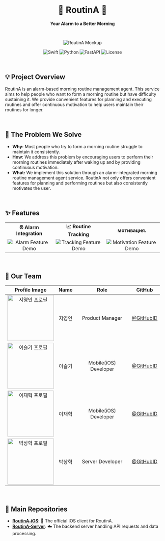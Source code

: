 <div align="center">

# **🚀 RoutinA 🚀**

**Your Alarm to a Better Morning**

</div>

<br>

<p align="center">
  <img src="https://github.com/user-attachments/assets/db04ccb3-8fe5-449e-9730-ced306ebf648" alt="RoutinA Mockup">
</p>

<p align="center">
  <img src="https://img.shields.io/badge/Swift-F05138?style=flat-square&logo=Swift&logoColor=white" alt="Swift">
  <img src="https://img.shields.io/badge/Python-3776AB?style=flat-square&logo=Python&logoColor=white" alt="Python">
  <img src="https://img.shields.io/badge/FastAPI-009688?style=flat-square&logo=FastAPI&logoColor=white" alt="FastAPI">
  <img src="https://img.shields.io/badge/License-MIT-green?style=flat-square" alt="License">
</p>

<br>

## **💡 Project Overview**

RoutinA is an alarm-based morning routine management agent. This service aims to help people who want to form a morning routine but have difficulty sustaining it. We provide convenient features for planning and executing routines and offer continuous motivation to help users maintain their routines for longer.

<br>

## **🤔 The Problem We Solve**

* **Why:** Most people who try to form a morning routine struggle to maintain it consistently.
* **How:** We address this problem by encouraging users to perform their morning routines immediately after waking up and by providing continuous motivation.
* **What:** We implement this solution through an alarm-integrated morning routine management agent service. RoutinA not only offers convenient features for planning and performing routines but also consistently motivates the user.

<br>

## **✨ Features**

<table>
  <tr>
    <td align="center"><strong>⏰ Alarm Integration</strong></td>
    <td align="center"><strong>📈 Routine Tracking</strong></td>
    <td align="center"><strong> мотивация. </strong></td>
  </tr>
  <tr>
    <td align="center"><img src="https://via.placeholder.com/300x200.gif?text=Alarm+Feature+Demo" alt="Alarm Feature Demo"></td>
    <td align="center"><img src="https://via.placeholder.com/300x200.gif?text=Tracking+Feature+Demo" alt="Tracking Feature Demo"></td>
    <td align="center"><img src="https://via.placeholder.com/300x200.gif?text=Motivation+Feature+Demo" alt="Motivation Feature Demo"></td>
  </tr>
</table>

<br>

## **🚀 Our Team**
| Profile Image | Name | Role | GitHub |
| :---: | :---: | :---: | :---: |
| <img src="https://via.placeholder.com/150/FFF200/000000?text=이미지+준비중" alt="지영인 프로필" width="150"> | 지영인 | Product Manager | [@GitHubID](https://github.com/github-id-placeholder) |
| <img src="https://via.placeholder.com/150/E43424/FFFFFF?text=이미지+준비중" alt="이슬기 프로필" width="150"> | 이슬기 | Mobile(iOS) Developer | [@GitHubID](https://github.com/github-id-placeholder) |
| <img src="https://via.placeholder.com/150/87CEEB/FFFFFF?text=이미지+준비중" alt="이재혁 프로필" width="150"> | 이재혁 | Mobile(iOS) Developer | [@GitHubID](https://github.com/github-id-placeholder) |
| <img src="https://via.placeholder.com/150/808080/FFFFFF?text=이미지+준비중" alt="박상혁 프로필" width="150"> | 박상혁 | Server Developer | [@GitHubID](https://github.com/github-id-placeholder) |

<br>

## **📂 Main Repositories**

* **[RoutinA-iOS](https://github.com/your-organization/RoutinA-iOS)**: 📱 The official iOS client for RoutinA.
* **[RoutinA-Server](https://github.com/your-organization/RoutinA-Server)**: ☁️ The backend server handling API requests and data processing.